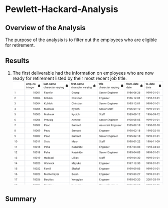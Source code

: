 # Pewlett-Hackard-Analysis 
## Overview of the Analysis  
The purpose of the analysis is to filter out the employees who are eligible for retirement. 
## Results 
1. The first deliverable had the information on employees who are now ready for retirement listed by their most recent job title.  
![image](del1.png)
## Summary 
